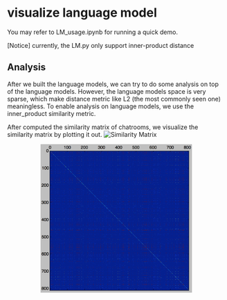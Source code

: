 # visualize language model
You may refer to LM_usage.ipynb for running a quick demo.

[Notice] currently, the LM.py only support inner-product distance

## Analysis
After we built the language models, we can try to do some analysis on top of the language models. 
However, the language models space is very sparse, which make distance metric like L2 (the most commonly seen one) meaningless. To enable analysis on language models, we use the inner_product similarity metric. 

After computed the similarity matrix of chatrooms, we visualize the similarity matrix by plotting it out.
![Similarity Matrix](https://github.com/tsaiJN/DataScienceFinal/blob/master/Data_analysis/visual_LM/Similarity_matrix.png?raw=true "similarity Matrix")

<p align="center">
  <img src="Similarity_matrix.png" width="350"/>
</p>
